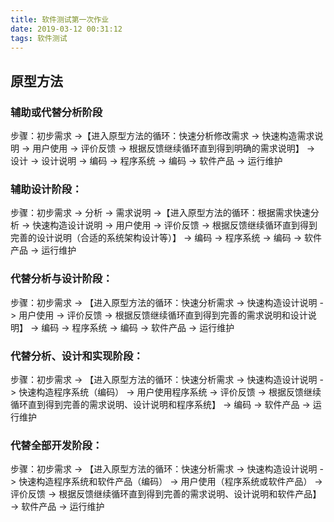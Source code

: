 ```yaml
---
title: 软件测试第一次作业
date: 2019-03-12 00:31:12
tags: 软件测试
---
```




## 原型方法

<!--more--> 

### 辅助或代替分析阶段
步骤：初步需求 ->【进入原型方法的循环：快速分析修改需求 -> 快速构造需求说明  -> 用户使用 -> 评价反馈 -> 根据反馈继续循环直到得到明确的需求说明】 -> 设计 -> 设计说明 -> 编码 -> 程序系统 -> 编码 ->  软件产品 -> 运行维护

### **辅助设计阶段：**

步骤：初步需求 -> 分析 -> 需求说明 ->【进入原型方法的循环：根据需求快速分析 -> 快速构造设计说明 -> 用户使用 -> 评价反馈 -> 根据反馈继续循环直到得到完善的设计说明（合适的系统架构设计等）】 -> 编码 -> 程序系统 -> 编码 -> 软件产品 -> 运行维护

### 代替分析与设计阶段：

步骤：初步需求 -> 【进入原型方法的循环：快速分析需求 -> 快速构造设计说明 -> 用户使用 -> 评价反馈 -> 根据反馈继续循环直到得到完善的需求说明和设计说明】 -> 编码 -> 程序系统 -> 编码 ->  软件产品 -> 运行维护

### **代替分析、设计和实现阶段：**

步骤：初步需求 -> 【进入原型方法的循环：快速分析需求 -> 快速构造设计说明 -> 快速构造程序系统（编码） -> 用户使用程序系统 -> 评价反馈 -> 根据反馈继续循环直到得到完善的需求说明、设计说明和程序系统】 -> 编码 -> 软件产品 -> 运行维护

### **代替全部开发阶段：**

步骤：初步需求 -> 【进入原型方法的循环：快速分析需求 -> 快速构造设计说明 -> 快速构造程序系统和软件产品（编码） -> 用户使用（程序系统或软件产品） -> 评价反馈 -> 根据反馈继续循环直到得到完善的需求说明、设计说明和软件产品】 -> 软件产品 -> 运行维护

 